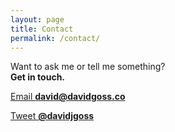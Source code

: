 ```yaml
---
layout: page
title: Contact
permalink: /contact/
---
```


Want to ask me or tell me something?<br/>
**Get in touch.**

<a class="button button--go" href="mailto:david@davidgoss.co">Email <strong>david@davidgoss.co</strong></a>

<a class="button button--go" href="https://twitter.com/intent/tweet?text=@davidjgoss">Tweet <strong>@davidjgoss</strong></a>
